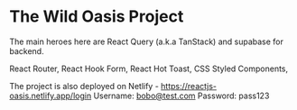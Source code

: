 # The Wild Oasis Project

The main heroes here are React Query (a.k.a TanStack) and supabase for backend.

React Router, 
React Hook Form, 
React Hot Toast, 
CSS Styled Components, 

The project is also deployed on Netlify - https://reactjs-oasis.netlify.app/login
Username: bobo@test.com
Password: pass123
